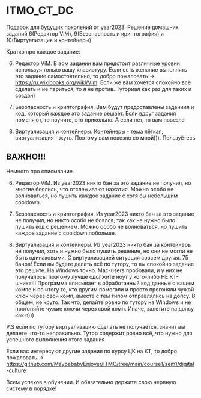 # ITMO_CT_DC
Подарок для будущих поколений от year2023. Решение домашних заданий 6(Редактор ViM), 9(Безопасность и криптография) и 10(Виртуализация и контейнеры)

Кратко про каждое задание:

6. Редактор ViM. В эом задании вам предстоит различные уровни используя только вашу клавиатуру. Если есть желание выполнять это задание самостоятельно, то добро пожаловать -> https://ru.wikibooks.org/wiki/Vim. Если же вам хочется спокойно всё сделать и не париться, то я не против. Туториал как раз для таких и создан)
  
9. Безопасность и криптография. Вам будут предоставлены заданиия и код, который каждое это задание решает. Если вдруг задания поменяют, то поучите, это прикольно. А если нет, то вам повезло
    
10. Виртуализация и контейнеры. Контейнеры - тема лёгкая, виртуализация - жуть. Поэтому вам повезло со мной))). Пользуётесь

## ВАЖНО!!!
Немного про списывание.

6. Редактор ViM. Из year2023 никто бан за это задание не получил, но многие боялись, что отслеживают нажатия. Можно особо не волноваться, но пушить каждое задание с хотя бы небольшим cooldown.
   
9. Безопасность и криптография. Из year2023 никто бан за это задание не получил, но никто особо не боялся, так как не нужно было пушить код с решением. Можно особо не волноваться, но пушить каждое задание с cooldown побольше.
    
10. Виртуализация и контейнеры. Из year2023 никто бан за контейнеры не получил, хоть и нужно было пушить решение, но они не могли не быть одинаковыми. С виртуализацией ситуация совсем другая. 75 банов! Если вы будете делать всё по тутору, то вы спокойно задание это решите. На Windows точно. Mac-users пробовали, и у них не получалось, поэтому лучше одолжите ноут у кого-либо НЕ КТ-шника!!! Программа вписывает в обработанный код данные о вашем компе и по итогу те, кто другим помогали и просто прогоняли чужой ключ через свой комп, вместе с тем типом отправлялись на допсу. В общем, не круто. Так что, делайте ровно по тутору на Windows и не прогоняйте чужие ключи через свой комп. Иначе, залетите на допсу как я)))
    
P.S если по тутору виртуализацию сделать не получается, значит вы делаете что-то неправильно. Тутор содержит ровно всё, что нужно для успешного выполнения этого задания

Если вас интересуют другие задания по курсу ЦК на КТ, то добро пожаловать -> https://github.com/MaybebabyEnjoyer/ITMO/tree/main/course1/sem1/digital-culture

Всем успехов в обучении. И обязательно держите свою нервную систему в порядке!
